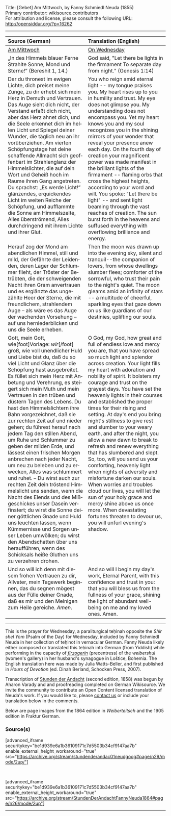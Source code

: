 <html>
<head></head>
<body>
Title: [Gebet] Am Mittwoch, by Fanny Schmiedl Neuda (1855)<br />
Primary contributor: wikisource.contributors<br />
For attribution and license, please consult the following URL: <a href="http://opensiddur.org/?p=16262">http://opensiddur.org/?p=16262</a>
<p />
<hr />

<table style="margin-left: auto;margin-right: auto;" class="draggable">
<thead><tr><th id="x" style="text-align: left;">Source (German)</th><th style="text-align: left;">Translation (English)</th></tr></thead>
<tbody>
<tr><td style="vertical-align:top;" width="50%">
<div class="german"><span lang="de">
<u>Am Mittwoch</u>
</span></div></td>

<td style="vertical-align:top;" width="50%">
<div class="english">
<u>On Wednesday</u>
</span></div></td></tr>

<tr><td style="vertical-align:top;" width="50%">
<div class="german"><span lang="de">
„In des Himmels blauer Ferne 
Strahlte Sonne, Mond und Sterne!” 
(Bereshit 1, 14.) 
</span></div></td>

<td style="vertical-align:top;" width="50%">
<div class="english">
God said, 
"Let there be lights in the firmament
To separate day from night."
(Genesis 1:14)
</span></div></td></tr>


<tr><td style="vertical-align:top;" width="50%">
<div class="german"><span lang="de">
Der du thronest im ewigen Lichte, dich preiset meine Zunge, zu dir erhebt sich mein Herz in Demuth und Vertrauen. Das Auge sieht dich nicht, der Verstand erfaßt dich nicht, aber das Herz ahnet dich, und die Seele erkennet dich im hellen Licht und Spiegel deiner Wunder, die täglich neu an ihr vorüberziehen. Am vierten Schöpfungstage hat deine schaffende Allmacht sich geoffenbart im Strahlenglanz der Himmelslichter, die auf dein Wort und Geheiß hoch im Raume ihren Gang angetreten. Du sprachst: „Es werde Licht!” glänzendes, erquickendes Licht im weiten Reiche der Schöpfung, und aufflammte die Sonne am Himmelszelte, Alles überströmend, Alles durchdringend mit ihrem Lichte und ihrer Glut.
</span></div></td>

<td style="vertical-align:top;" width="50%">
<div class="english">
You who reign amid eternal light -- my tongue praises you. My heart rises up to you in humility and trust. My eye does not glimpse you. My understanding does not encompass you. Yet my heart knows you and my soul recognizes you in the shining mirrors of your wonder that reveal your presence anew each day. On the fourth day of creation your magnificent power was made manifest in the brilliant lights of the firmament -- flaming orbs that cross the highest heights, according to your word and will. You spoke: "Let there be light" -- and sent light beaming through the vast reaches of creation. The sun burst forth in the heavens and suffused everything with overflowing brilliance and energy.
</span></div></td></tr>


<tr><td style="vertical-align:top;" width="50%">
<div class="german"><span lang="de">
Herauf zog der Mond am abendlichen Himmel, still und mild, der Gefährte der Leidenden, deren Lager der Schlummer flieht, der Tröster der Betrübten, die der schweigenden Nacht ihren Gram anvertrauen und es erglänzte das ungezählte Heer der Sterne, die mit freundlichem, strahlendem Auge – als wäre es das Auge der wachenden Vorsehung – auf uns herniederblicken und uns die Seele erheben. 
</span></div></td>

<td style="vertical-align:top;" width="50%">
<div class="english">
Then the moon was drawn up into the evening sky, silent and tranquil--the companion of lovers, from whose dwellings slumber flees; comforter of the sorrowful, who trust their pain to the night's quiet. The moon gleams amid an infinity of stars -- a multitude of cheerful, sparkling eyes that gaze down on us like guardians of our destinies, uplifting our souls.
</span></div></td></tr>


<tr><td style="vertical-align:top;" width="50%">
<div class="german"><span lang="de">
Gott, mein Gott, wie[foot]Vorlage: <em>wir</em>[/foot] groß, wie voll unendlicher Huld und Liebe bist du, daß du so viel Licht und Glanz über die Schöpfung hast ausgebreitet. Es füllet sich mein Herz mit Anbetung und Verehrung, es steigert sich mein Muth und mein Vertrauen in den trüben und düstern Tagen des Lebens. Du hast den Himmelslichtern ihre Bahn vorgezeichnet, daß sie zur rechten Zeit auf und nieder gehen; du führest herauf nach jedem Tag den stillen Abend, um Ruhe und Schlummer zu geben der milden Erde, und lässest einen frischen Morgen anbrechen nach jeder Nacht, um neu zu beleben und zu erwecken, Alles was schlummert und ruhet. – Du wirst auch zur rechten Zeit dein tröstend Himmelslicht uns senden, wenn die Nacht des Elends und des Mißgeschickes unser Dasein verfinstert; du wirst die Sonne deiner göttlichen Gnade und Huld uns leuchten lassen, wenn Kümmernisse und Sorgen unser Leben umwölken; du wirst den Abendschatten über uns heraufführen, wenn des Schicksals heiße Gluthen uns zu verzehren drohen. 
</span></div></td>

<td style="vertical-align:top;" width="50%">
<div class="english">
O God, my God, how great and full of endless love and mercy you are, that you have spread so much light and splendor across creation. Your light fills my heart with adoration and nobility of spirit. It bolsters my courage and trust on the grayest days. You have set the heavenly lights in their courses and established the proper times for their rising and setting. At day's end you bring night's stillness to give rest and slumber to your weary earth, and after the night, you allow a new dawn to break to refresh and renew everything that has slumbered and slept. So, too, will you send us your comforting, heavenly light when nights of adversity and misfortune darken our souls. When worries and troubles cloud our lives, you will let the sun of your holy grace and mercy shine above us once more. When devastating fortunes threaten to devour us, you will unfurl evening's shadow. 
</span></div></td></tr>


<tr><td style="vertical-align:top;" width="50%">
<div class="german"><span lang="de">
Und so will ich denn mit diesem frohen Vertrauen zu dir, Allvater, mein Tagewerk beginnen, das du segnen mögest aus der Fülle deiner Gnade, daß es mir und den Meinigen zum Heile gereiche. <em>Amen</em>. 
</span></div></td>

<td style="vertical-align:top;" width="50%">
<div class="english">
And so will I begin my day's work, Eternal Parent, with this confidence and trust in you: that you will bless us from the fullness of your grace, shining the light of abundant well-being on me and my loved ones. Amen.
</span></div></td></tr>
</tbody></table>

<hr />

This is the prayer for Wednesday, a paraliturgical teḥinah opposite the <em>Shir shel Yom</em> (Psalm of the Day) for Wednesday, included by Fanny Schmiedl Neuda in her collection of teḥinot in vernacular German. Fanny Neuda likely either composed or translated this teḥinah into German (from Yiddish) while performing in the capacity of <a href="https://en.wikipedia.org/wiki/Firzogerin"><em>firzogerin</em></a> (precentress) of the <em>weibershul</em> (women's gallery) in her husband's synagogue in Loštice, Bohemia. The English translation here was made by Julia Watts-Beller, and first published in <em>Hours of Devotion</em> (ed. Dinah Berland, Schocken Press, 2007).

Transcription of <a href="https://opensiddur.org/prayers-for/tkhines/stunden-der-andacht-hours-of-devotion-by-fanny-schmiedl-neuda/">Stunden der Andacht</a> (second edition, 1858) was begun by Aharon Varady and and proofreading completed on German Wikisource. We invite the community to contribute an Open Content licensed translation of Neuda's work. If you would like to, please <a href="https://opensiddur.org/contact/">contact us</a> or include your translation below in the comments.

Below are page images from the 1864 edition in <em>Weiberteitsch</em> and the 1905 edition in Fraktur German.

<h3>Source(s)</h3>

[advanced_iframe securitykey="be1d939e6a1b36109171c7d5503b34cf9147aa7b" enable_external_height_workaround="true" src="https://archive.org/stream/stundenderandac01neudgoog#page/n29/mode/2up/"]

&nbsp;

[advanced_iframe securitykey="be1d939e6a1b36109171c7d5503b34cf9147aa7b" enable_external_height_workaround="true" src="https://archive.org/stream/StundenDerAndachtFannyNeuda1864#page/n26/mode/2up"]

<hr />

&nbsp;
</body>
</html>